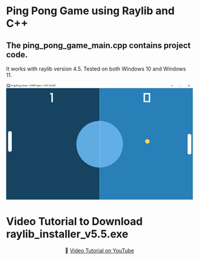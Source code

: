 # Ping Pong Game using Raylib and C++ 

## The ping_pong_game_main.cpp contains project code.

It works with raylib version 4.5.
Tested on both Windows 10 and Windows 11.


<p align="center">
  <img src="https://github.com/maryamimambux/Ping-Pong-Game/blob/main/Project%20Code/Ping%20Pong%20Project.jpg" alt="" width="1000">
</p> 

# Video Tutorial to Download raylib_installer_v5.5.exe

<p align="center">
🎥 <a href="https://www.youtube.com/watch?v=PaAcVk5jUd8">Video Tutorial on YouTube</a>
</p>

 
 

